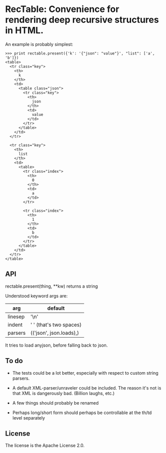 # RecTable: Convenience for rendering deep recursive structures in HTML.

An example is probably simplest:

```
>>> print rectable.present({'k': '{"json": "value"}', "list": ['a', 'b']})
<table>
  <tr class="key">
    <th>
      k
    </th>
    <td>
      <table class="json">
        <tr class="key">
          <th>
            json
          </th>
          <td>
            value
          </td>
        </tr>
      </table>
    </td>
  </tr>

  <tr class="key">
    <th>
      list
    </th>
    <td>
      <table>
        <tr class="index">
          <th>
            0
          </th>
          <td>
            a
          </td>
        </tr>

        <tr class="index">
          <th>
            1
          </th>
          <td>
            b
          </td>
        </tr>
      </table>
    </td>
  </tr>
</table>
```

## API
rectable.present(thing, **kw) returns a string

Understood keyword args are:

<table>
  <thead><tr><th>arg</th><th>default</th></tr></thead>
  <tbody>
    <tr><td>linesep</td><td>'\n'</td></tr>
    <tr><td>indent</td><td>'  ' (that's two spaces)</td></tr>
    <tr><td>parsers</td><td>(('json', json.loads),)</td></tr>
  </tbody>
</table>

It tries to load anyjson, before falling back to json.

## To do

* The tests could be a lot better, especially with respect to custom string
  parsers.

* A default XML-parser/unraveler could be included. The reason it's not is
  that XML is dangerously bad. (Billion laughs, etc.)

* A few things should probably be renamed

* Perhaps long/short form should perhaps be controllable at the th/td level
  separately


## License

The license is the Apache License 2.0.
